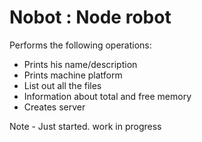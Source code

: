 # Nobot : Node robot


Performs the following operations:
  - Prints his name/description
  - Prints machine platform
 -  List out all the files
  - Information about total and free memory
  - Creates server


Note - Just started. work in progress
